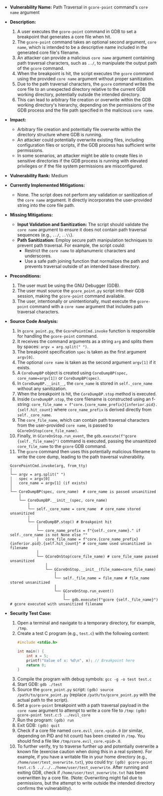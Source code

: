 - **Vulnerability Name:** Path Traversal in `gcore-point` command's `core name` argument
- **Description:**
    1. A user executes the `gcore-point` command in GDB to set a breakpoint that generates a core file when hit.
    2. The `gcore-point` command takes an optional second argument, `core name`, which is intended to be a descriptive name included in the generated core file's filename.
    3. An attacker can provide a malicious `core name` argument containing path traversal characters, such as `../`, to manipulate the output path of the `gcore` command.
    4. When the breakpoint is hit, the script executes the `gcore` command using the provided `core name` argument without proper sanitization.
    5. Due to the path traversal characters, the `gcore` command writes the core file to an unexpected directory relative to the current GDB working directory, potentially outside the intended directory.
    6. This can lead to arbitrary file creation or overwrite within the GDB working directory's hierarchy, depending on the permissions of the GDB process and the file path specified in the malicious `core name`.
- **Impact:**
    - Arbitrary file creation and potentially file overwrite within the directory structure where GDB is running.
    - An attacker could potentially overwrite existing files, including configuration files or scripts, if the GDB process has sufficient write permissions.
    - In some scenarios, an attacker might be able to create files in sensitive directories if the GDB process is running with elevated privileges or if the file system permissions are misconfigured.
- **Vulnerability Rank:** Medium
- **Currently Implemented Mitigations:**
    - None. The script does not perform any validation or sanitization of the `core name` argument. It directly incorporates the user-provided string into the core file path.
- **Missing Mitigations:**
    - **Input Validation and Sanitization:** The script should validate the `core name` argument to ensure it does not contain path traversal sequences (e.g., `../`, `..\\`).
    - **Path Sanitization:** Employ secure path manipulation techniques to prevent path traversal. For example, the script could:
        - Restrict the `core name` to alphanumeric characters and underscores.
        - Use a safe path joining function that normalizes the path and prevents traversal outside of an intended base directory.
- **Preconditions:**
    1. The user must be using the GNU Debugger (GDB).
    2. The user must source the `gcore_point.py` script into their GDB session, making the `gcore-point` command available.
    3. The user, intentionally or unintentionally, must execute the `gcore-point` command with a `core name` argument that includes path traversal characters.
- **Source Code Analysis:**
    1. In `gcore_point.py`, the `GcorePointCmd.invoke` function is responsible for handling the `gcore-point` command.
    2. It receives the command arguments as a string `arg` and splits them by spaces: `argv = arg.split(" ")`.
    3. The breakpoint specification `spec` is taken as the first argument `argv[0]`.
    4. The optional `core name` is taken as the second argument `argv[1]` if it exists.
    5. A `CoreDumpBP` object is created using `CoreDumpBP(spec, core_name=argv[1])` or `CoreDumpBP(spec)`.
    6. In `CoreDumpBP.__init__`, the `core_name` is stored in `self._core_name` without any sanitization.
    7. When the breakpoint is hit, the `CoreDumpBP.stop` method is executed.
    8. Inside `CoreDumpBP.stop`, the core filename is constructed using an f-string: `core_file_name = f"core.{core_name_prefix}{inferior.pid}.{self.hit_count}` where `core_name_prefix` is derived directly from `self._core_name`.
    9. The `core_file_name`, which can contain path traversal characters from the user-provided `core name`, is passed to `GCoreOnStop(core_file_name)`.
    10. Finally, in `GCoreOnStop.run_event`, the `gdb.execute(f"gcore {self._file_name}")` command is executed, passing the unsanitized `core_file_name` to the `gcore` GDB command.
    11. The `gcore` command then uses this potentially malicious filename to write the core dump, leading to the path traversal vulnerability.

    ```
    GcorePointCmd.invoke(arg, from_tty)
    │
    └── argv = arg.split(" ")
    │   spec = argv[0]
    │   core_name = argv[1] (if exists)
    │
    └── CoreDumpBP(spec, core_name)  # core_name is passed unsanitized
        │
        └── CoreDumpBP.__init__(spec, core_name)
            │
            └── self._core_name = core_name  # core_name stored unsanitized
            │
            └── CoreDumpBP.stop() # Breakpoint hit
                │
                └── core_name_prefix = f"{self._core_name}." if self._core_name is not None else ""
                │   core_file_name = f"core.{core_name_prefix}{inferior.pid}.{self.hit_count}" # core_name used unsanitized in filename
                │
                └── GCoreOnStop(core_file_name) # core_file_name passed unsanitized
                    │
                    └── GCoreOnStop.__init__(file_name=core_file_name)
                        │
                        └── self._file_name = file_name # file_name stored unsanitized
                        │
                        └── GCoreOnStop.run_event()
                            │
                            └── gdb.execute(f"gcore {self._file_name}") # gcore executed with unsanitized filename
    ```

- **Security Test Case:**
    1. Open a terminal and navigate to a temporary directory, for example, `/tmp`.
    2. Create a test C program (e.g., `test.c`) with the following content:
        ```c
        #include <stdio.h>

        int main() {
            int x = 5;
            printf("Value of x: %d\n", x); // Breakpoint here
            return 0;
        }
        ```
    3. Compile the program with debug symbols: `gcc -g -o test test.c`
    4. Start GDB: `gdb ./test`
    5. Source the `gcore_point.py` script: `(gdb) source /path/to/gcore_point.py` (replace `/path/to/gcore_point.py` with the actual path to the script).
    6. Set a `gcore-point` breakpoint with a path traversal payload in the `core name` argument to attempt to write a core file to `/tmp`: `(gdb) gcore-point test.c:5 ../evil_core`
    7. Run the program: `(gdb) run`
    8. Exit GDB: `(gdb) quit`
    9. Check if a core file named `core.evil_core.<pid>.0` (or similar, depending on PID and hit count) has been created in `/tmp`. You should find a file like `/tmp/core.evil_core.<pid>.0`.
    10. To further verify, try to traverse further up and potentially overwrite a known file (exercise caution when doing this in a real system). For example, if you have a writable file in your home directory (e.g., `/home/user/test_overwrite.txt`), you could try: `(gdb) gcore-point test.c:5 ../../../home/user/test_overwrite`. After running and exiting GDB, check if `/home/user/test_overwrite.txt` has been overwritten by a core file. (Note: Overwriting might fail due to permissions, but the attempt to write outside the intended directory confirms the vulnerability).